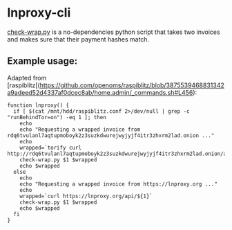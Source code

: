 # lnproxy-cli

[check-wrap.py](check-wrap.py)
is a no-dependencies python script that
takes two invoices and makes sure that their payment hashes match.

## Example usage:

Adapted from [raspiblitz[(https://github.com/openoms/raspiblitz/blob/3875539468831342a9adeed52d4337af0dcec8ab/home.admin/_commands.sh#L456):

```
function lnproxy() {
  if [ $(cat /mnt/hdd/raspiblitz.conf 2>/dev/null | grep -c "runBehindTor=on") -eq 1 ]; then
    echo
    echo "Requesting a wrapped invoice from rdq6tvulanl7aqtupmoboyk2z3suzkdwurejwyjyjf4itr3zhxrm2lad.onion ..."
    echo
    wrapped=`torify curl http://rdq6tvulanl7aqtupmoboyk2z3suzkdwurejwyjyjf4itr3zhxrm2lad.onion/api/${1}`
    check-wrap.py $1 $wrapped
    echo $wrapped
  else
    echo
    echo "Requesting a wrapped invoice from https://lnproxy.org ..."
    echo
    wrapped=`curl https://lnproxy.org/api/${1}`
    check-wrap.py $1 $wrapped
    echo $wrapped
  fi
}
```
